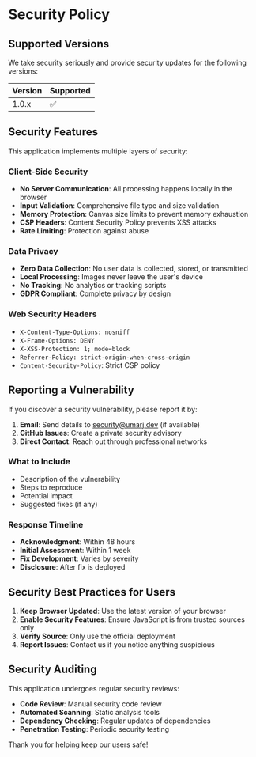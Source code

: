 # Security Policy

## Supported Versions

We take security seriously and provide security updates for the following versions:

| Version | Supported          |
| ------- | ------------------ |
| 1.0.x   | :white_check_mark: |

## Security Features

This application implements multiple layers of security:

### Client-Side Security
- **No Server Communication**: All processing happens locally in the browser
- **Input Validation**: Comprehensive file type and size validation
- **Memory Protection**: Canvas size limits to prevent memory exhaustion
- **CSP Headers**: Content Security Policy prevents XSS attacks
- **Rate Limiting**: Protection against abuse

### Data Privacy
- **Zero Data Collection**: No user data is collected, stored, or transmitted
- **Local Processing**: Images never leave the user's device
- **No Tracking**: No analytics or tracking scripts
- **GDPR Compliant**: Complete privacy by design

### Web Security Headers
- `X-Content-Type-Options: nosniff`
- `X-Frame-Options: DENY`
- `X-XSS-Protection: 1; mode=block`
- `Referrer-Policy: strict-origin-when-cross-origin`
- `Content-Security-Policy`: Strict CSP policy

## Reporting a Vulnerability

If you discover a security vulnerability, please report it by:

1. **Email**: Send details to security@umarj.dev (if available)
2. **GitHub Issues**: Create a private security advisory
3. **Direct Contact**: Reach out through professional networks

### What to Include

- Description of the vulnerability
- Steps to reproduce
- Potential impact
- Suggested fixes (if any)

### Response Timeline

- **Acknowledgment**: Within 48 hours
- **Initial Assessment**: Within 1 week
- **Fix Development**: Varies by severity
- **Disclosure**: After fix is deployed

## Security Best Practices for Users

1. **Keep Browser Updated**: Use the latest version of your browser
2. **Enable Security Features**: Ensure JavaScript is from trusted sources only
3. **Verify Source**: Only use the official deployment
4. **Report Issues**: Contact us if you notice anything suspicious

## Security Auditing

This application undergoes regular security reviews:

- **Code Review**: Manual security code review
- **Automated Scanning**: Static analysis tools
- **Dependency Checking**: Regular updates of dependencies
- **Penetration Testing**: Periodic security testing

Thank you for helping keep our users safe!
